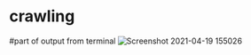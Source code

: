 # crawling


#part of output from terminal
![Screenshot 2021-04-19 155026](https://user-images.githubusercontent.com/61471517/115221756-a04b0680-a127-11eb-84af-5caaeddf28a9.png)
